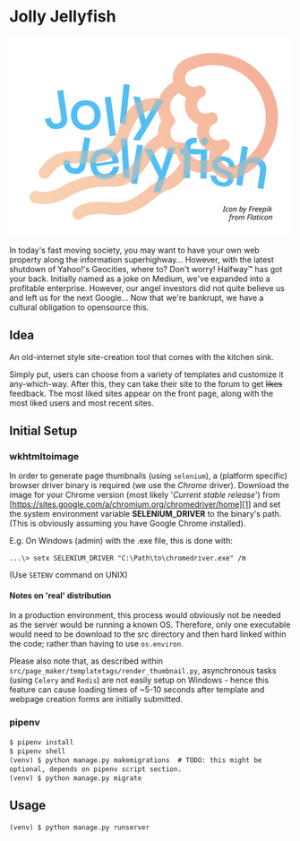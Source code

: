# Jolly Jellyfish
![Jolly Jellyfish logo](team_logo.svg)

In today's fast moving society, you may want to have your own web property along the information superhighway... 
However, with the latest shutdown of Yahoo!'s Geocities, where to? Don't worry! Halfway™️ has got your back.
Initially named as a joke on Medium, we've expanded into a profitable enterprise.
However, our angel investors did not quite believe us and left us for the next Google...
Now that we're bankrupt, we have a cultural obligation to opensource this.

## Idea

An old-internet style site-creation tool that comes with the kitchen sink.

Simply put, users can choose from a variety of templates and customize it any-which-way.
After this, they can take their site to the forum to get ~~likes~~ feedback.
The most liked sites appear on the front page, along with the most liked users and most recent sites.

## Initial Setup
### wkhtmltoimage
In order to generate page thumbnails (using `selenium`), a (platform specific) browser driver binary is required (we use the _Chrome_ driver).
Download the image for your Chrome version (most likely '_Current stable release_') from [https://sites.google.com/a/chromium.org/chromedriver/home][1] 
and set the system environment variable **SELENIUM_DRIVER** to the binary's path. (This is obviously assuming you have Google Chrome installed).

E.g. On Windows (admin) with the .exe file, this is done with:
```
...\> setx SELENIUM_DRIVER "C:\Path\to\chromedriver.exe" /m
```
(Use `SETENV` command on UNIX)

#### Notes on 'real' distribution
In a production environment, this process would obviously not be needed as the server would be running a known OS.
Therefore, only one executable would need to be download to the src directory and then hard linked within the code; rather than having to use `os.environ`.

Please also note that, as described within `src/page_maker/templatetags/render_thumbnail.py`, 
asynchronous tasks (using `Celery` and `Redis`) are not easily setup on Windows - 
hence this feature can cause loading times of ~5-10 seconds after template and webpage creation forms are initially submitted.

### pipenv
```shell script
$ pipenv install
$ pipenv shell
(venv) $ python manage.py makemigrations  # TODO: this might be optional, depends on pipenv script section.
(venv) $ python manage.py migrate
```

## Usage
```shell script
(venv) $ python manage.py runserver
```

[1]: https://sites.google.com/a/chromium.org/chromedriver/home
